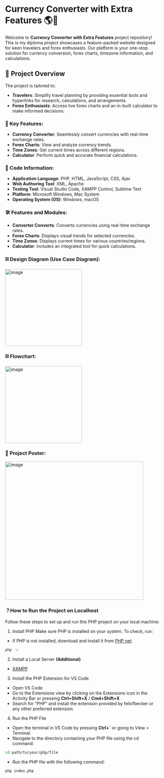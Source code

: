 # Currency Converter with Extra Features 🌎💱

Welcome to  **Currency Converter with Extra Features** project repository! This is my diploma project showcases a feature-packed website designed for keen travelers and forex enthusiasts. Our platform is your one-stop solution for currency conversion, forex charts, timezone information, and calculations.

## 🚀 Project Overview
The project is tailored to:
- **Travelers**: Simplify travel planning by providing essential tools and hyperlinks for research, calculations, and arrangements.
- **Forex Enthusiasts**: Access live forex charts and an in-built calculator to make informed decisions.

### 🔑 Key Features:
- **Currency Converter**: Seamlessly convert currencies with real-time exchange rates.
- **Forex Charts**: View and analyze currency trends.
- **Time Zones**: Get current times across different regions.
- **Calculator**: Perform quick and accurate financial calculations.

### 🧰 Code Information:
- **Application Language**: PHP, HTML, JavaScript, CSS, Ajax
- **Web Authoring Tool**: XML, Apache
- **Testing Tool**: Visual Studio Code, XAMPP Control, Sublime Text
- **Platform**: Microsoft Windows, Mac System
- **Operating System (OS)**: Windows, macOS

### 🛠 Features and Modules:
- **Converter	Converts**: Converts currencies using real-time exchange rates.
- **Forex Charts**: Displays visual trends for selected currencies.
- **Time Zones**: Displays current times for various countries/regions.
- **Calculator**: Includes an integrated tool for quick calculations.

### ⛓️ Design Diagram (Use Case Diagram):
<img width="250" alt="image" src="https://github.com/user-attachments/assets/d98f8a27-cec7-40a8-8cce-c2756af8b02a" />

### ⛓️ Flowchart:
<img width="250" alt="image" src="https://github.com/user-attachments/assets/348b081a-b76e-42f5-a3ba-a771e65c8c7a" />

### 📄 Project Poster:
<img width="450" alt="image" src="https://github.com/user-attachments/assets/389a0d2c-c838-458c-aae7-dd89402d59b1" />

### ？How to Run the Project on Localhost
Follow these steps to set up and run this PHP project on your local machine:
1. Install PHP
Make sure PHP is installed on your system. To check, run:
- If PHP is not installed, download and install it from [PHP net](https://www.php.net/downloads).
```bash
php -v
```

2. Install a Local Server **(Additional)**
- [XAMPP](https://www.apachefriends.org/download.html)

3. Install the PHP Extension for VS Code
- Open VS Code.
- Go to the Extensions view by clicking on the Extensions icon in the Activity Bar or pressing **Ctrl+Shift+X** / **Cmd+Shift+X**.
- Search for “PHP” and install the extension provided by felixfbecker or any other preferred extension.

4. Run the PHP File
- Open the terminal in VS Code by pressing **Ctrl+`** or going to View > Terminal.
- Navigate to the directory containing your PHP file using the cd command:
```bash
cd path/to/your/php/file
```
- Run the PHP file with the following command:
```bash
php index.php
```
